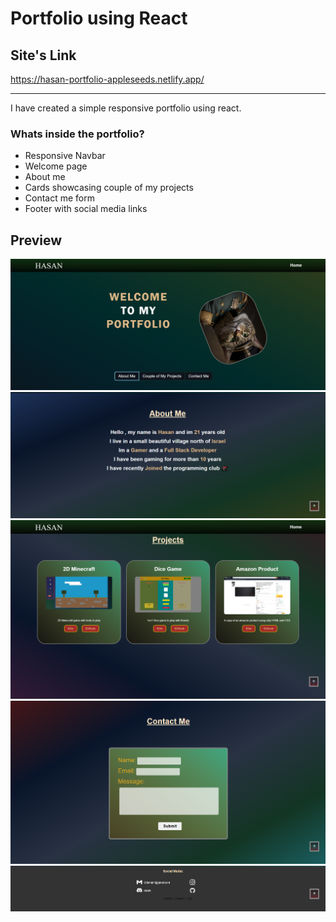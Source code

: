 # Portfolio using React

## Site's Link

https://hasan-portfolio-appleseeds.netlify.app/

---

I have created a simple responsive portfolio using react.

### Whats inside the portfolio?

- Responsive Navbar
- Welcome page
- About me
- Cards showcasing couple of my projects
- Contact me form
- Footer with social media links

## Preview

![Alt text](/preview-of-my-page/image.png)
![Alt text](/preview-of-my-page//image-2.png)
![Alt text](/preview-of-my-page//image-3.png)
![Alt text](/preview-of-my-page//image-4.png)
![Alt text](/preview-of-my-page//image-5.png)
